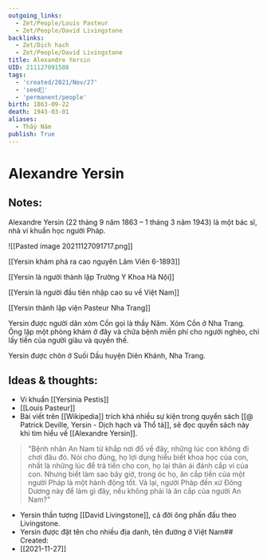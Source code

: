 ```yaml
---
outgoing_links:
  - Zet/People/Louis Pasteur
  - Zet/People/David Livingstone
backlinks:
  - Zet/Dịch hạch
  - Zet/People/David Livingstone
title: Alexandre Yersin
UID: 211127091508
tags:
  - 'created/2021/Nov/27'
  - 'seed🥜'
  - 'permanent/people'
birth: 1863-09-22
death: 1943-03-01
aliases:
  - Thầy Năm
publish: True
---
```

# Alexandre Yersin

## Notes:
Alexandre Yersin (22 tháng 9 năm 1863 – 1 tháng 3 năm 1943) là một bác sĩ, nhà vi khuẩn học người Pháp.

![[Pasted image 20211127091717.png]]

[[Yersin khám phá ra cao nguyên Lâm Viên 6-1893]]

[[Yersin là người thành lập Trường Y Khoa Hà Nội]]

[[Yersin là người đầu tiên nhập cao su về Việt Nam]]

[[Yersin thành lập viện Pasteur Nha Trang]]

Yersin được người dân xóm Cồn gọi là thầy Năm. Xóm Cồn ở Nha Trang. Ông lập một phòng khám ở đây và chữa bệnh miễn phí cho người nghèo, chỉ lấy tiền của người giàu và quyền thế.

Yersin được chôn ở Suối Dầu huyện Diên Khánh, Nha Trang.

## Ideas & thoughts:
- Vi khuẩn [[Yersinia Pestis]]
- [[Louis Pasteur]]
- Bài viết trên [[Wikipedia]] trích khá nhiều sự kiện trong quyển sách [[@ Patrick Deville, Yersin - Dịch hạch và Thổ tả]], sẽ đọc quyển sách này khi tìm hiểu về [[Alexandre Yersin]].
> "Bệnh nhân An Nam từ khắp nơi đổ về đây, những lúc con không đi chơi đâu đó. Nói cho đúng, họ lợi dụng hiểu biết khoa học của con, nhất là những lúc để trả tiền cho con, họ lại thân ái đánh cắp ví của con. Nhưng biết làm sao bây giờ, trong óc họ, ăn cắp tiền của một người Pháp là một hành động tốt. Vả lại, người Pháp đến xứ Đông Dương này để làm gì đây, nếu không phải là ăn cắp của người An Nam?"

- Yersin thần tượng [[David Livingstone]], cả đời ông phấn đấu theo Livingstone.
- Yersin được đặt tên cho nhiều địa danh, tên đường ở Việt Nam## Created:
- [[2021-11-27]]
